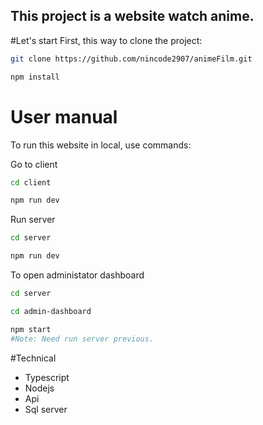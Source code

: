 ﻿## This project is a website watch anime.

#Let's start
First, this way to clone the project:
```bash
git clone https://github.com/nincode2907/animeFilm.git

npm install
```

# User manual
To run this website in local, use commands:

Go to client
```bash
cd client

npm run dev
```

Run server
```bash
cd server

npm run dev
```

To open administator dashboard

```bash
cd server

cd admin-dashboard

npm start
#Note: Need run server previous. 
```

#Technical
<ul>
  <li>Typescript</li>
  <li>Nodejs</li>
  <li>Api</li>
  <li>Sql server</li>
</ul>
